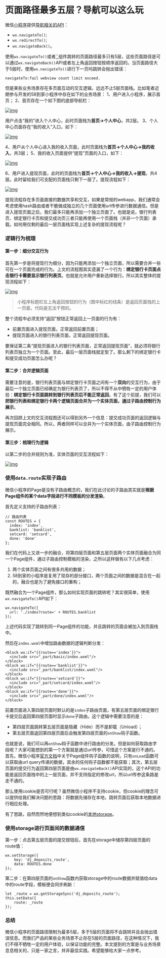 # 页面路径最多五层？导航可以这么玩

微信[小程序](http://www.wxapp-union.com/)提供[导航相关的API](https://mp.weixin.qq.com/debug/wxadoc/dev/api/ui-navigate.html?t=20161122)：

- `wx.navigateTo()`;
- `wx.redirectTo()`;
- `wx.navigateBack()`。

使用`wx.navigateTo()`或者[``](https://mp.weixin.qq.com/debug/wxadoc/dev/component/navigator.html?t=20161122)组件跳转的页面路径最多只有5层，这些页面路径是可以通过`wx.navigateBack()`API或者左上角返回按钮按顺序返回的。当页面路径大于5层时，使用`wx.navigateTo()`进行下一页吗跳转会抛出错误：

```
navigateTo:fail webview count limit exceed.
```

但是某些业务场景存在多页面互动的交互逻辑，远远不止5层页面栈。比如笔者近期参与开发的58到家小程序中存在如下的业务场景：
1、用户进入小程序，展示首页；
2、首页存在一个如下图的底部导航栏：

[![img](assets/000710bnnp92zfuejtdidu.png)](http://www.wxapp-union.com/data/attachment/portal/201612/20/000710bnnp92zfuejtdidu.png)

用户点击“我的”进入个人中心，此时页面栈为**首页->个人中心**，共2层。
3、个人中心页面存在“我的收入”入口，如下：

[![img](assets/000710sf8ahssxavukekop.png)](http://www.wxapp-union.com/data/attachment/portal/201612/20/000710sf8ahssxavukekop.png)

4、用户从个人中心进入我的收入页面，此时页面栈为**首页->个人中心->我的收入**，共3层；
5、我的收入页面提供“提现”页面的入口，如下：

[![img](assets/000711dc8qsa3cot1a22bs.png)](http://www.wxapp-union.com/data/attachment/portal/201612/20/000711dc8qsa3cot1a22bs.png)

6、用户进入提现页面，此时的页面栈为**首页->个人中心->我的收入->提现**，共4层。此时留给我们可支配的页面栈只剩下一层了。提现流程如下：

[![img](assets/000711nhxzqhizoyxiuyrm.png)](http://www.wxapp-union.com/data/attachment/portal/201612/20/000711nhxzqhizoyxiuyrm.png)

提现流程存在多页面直接的数据共享和交互，如果是常规的webapp，我们通常会考虑使用hash路由或者干脆做成独立的几个页面使用url传参进行数据通信。但是进入提现页面之后，我们最多只能再添加一个独立页面了。也就是说，银行列表页、绑定银行卡页和提交成功页三者只能再使用一个页面栈（并非一个页面）承载。如何用仅剩的最后一层页面栈实现上述复杂的提现流程呢？

### 逻辑行为梳理

#### 第一步：细分交互行为

首先第一步是将提现行为细分，因为只能再添加一个独立页面，所以需要合并一些可在一个页面完成的行为。上文的流程图其实遗漏了一个行为：**绑定银行卡页面点击银行卡需要显示银行列表页**。也就是允许用户重新选择银行。所以其实整体的提现流程如下：

[![img](assets/000711ifpv4qfee97iv5h4.png)](http://www.wxapp-union.com/data/attachment/portal/201612/20/000711ifpv4qfee97iv5h4.png)

> 小程序标题栏左上角返回按钮的行为（图中标红的线条）是返回页面栈的上一页面，代码是无法干预的。

整个流程中必须支持“返回”按钮正常返回上一页面的行为有：

- 前置页面进入提现页面，正常返回前置页面；
- 提现页面进入的银行列表页面，正常返回提现页面。

要保证第二条“提现页面进入的银行列表页面，正常返回提现页面”，就必须将银行列表页独立为一个页面。至此，最后一层页面栈就定型了。那么剩下的绑定银行卡和提交成功页面怎么办呢？

#### 第二步：合并逻辑页面

需要注意的是，银行列表页面与绑定银行卡页面之间有一个**双向**的交互行为，由于最后一个独立页面已经确定为银行列表页了，所以不得不从中牺牲一定的用户体验：**绑定银行卡页面跳转到银行列表页后不能正常返回**。有了这个前提，我们可以**把银行列表和绑定银行卡两个逻辑页面合并为一个实体页面，通过子路由控制行为展示**。

再次回顾上文的交互流程图还可以得到另外一个信息：提交成功页面的返回逻辑与提现页面完全相同。所以，两者同样可以合并为一个实体页面，由子路由控制行为展示。

#### 第三步：梳理行为逻辑

以第二步的合并规则为准，实体页面的交互流程如下：

[![img](assets/000712v0crcaeesz7xzh5b.png)](http://www.wxapp-union.com/data/attachment/portal/201612/20/000712v0crcaeesz7xzh5b.png)

### 使用`data.route`实现子路由

微信小程序的Page是没有子路由概念的，我们在此讨论的子路由其实就是**根据Page组件的某个data字段进行不同模板的分发渲染**。

首先定义支持的子路由列表：

```
// 路由列表
const ROUTES = {
  index: 'index',
  banklist: 'banklist',
  setcard: 'setcard',
  done: 'done'
};
```

我们在代码上又进一步的融合，将第四层页面和第五层页面两个实体页面融合为同一个Page组件，通过子路由控制模板的渲染，之所以这样做有以下几点考虑：

1. 两个实体页面之间有很多共用的数据；
2. 58到家的小程序是复用了现存的部分接口，两个页面之间的数据是混合在一起的，融合也是为了避免接口的重构；

既然融合为一个Page组件，那么如何实现页面的跳转呢？其实很简单，使用`wx.navigateTo()`API如下：

```
wx.navigateTo({
  url: './index?route=' + ROUTES.banklist
});
```

上述代码实现了跳转到同一Page组件的功能，并且跳转的页面会被加入到页面栈中。

然后在`index.wxml`中增加路由数据的逻辑判断分发：

```
<block wx:if="{{route=='index'}}">
  <include src="_part/basic/index.wxml"/>
</block>
<block wx:if="{{route=='banklist'}}">
  <include src="_part/banklist/index.wxml"/>
</block>
<block wx:if="{{route=='setcard'}}">
  <include src="_part/setcard/index.wxml"/>
</block>
<block wx:if="{{route=='done'}}">
  <include src="_part/done/index.wxml"/>
</block>
```

前置页面进入第四层页面时默认的是`index`子路由页面，有第五层页面的绑定银行卡提交后返回第四层页面时显示`done`子路由。这个逻辑中需要注意的是：

- 第四层页面跳转第五层页面是隐藏（Hide）而不是卸载（Unload）；
- 第五层页面返回第四层页面后会触发第四层页面的`onShow`钩子函数。

也就是说，我们可以再`onShow`钩子函数中进行路由的分发。但是如何获取路由字段呢？大家可能想到的第一个方案就是通过url传参，可惜这个方案是行不通的。首先，微信小程序[官方文档](https://mp.weixin.qq.com/debug/wxadoc/dev/framework/app-service/page.html?t=20161122)中关于Page组件钩子函数的说明，只有`onLoad`函数可以获取由url query传递的数据，其余的任何钩子函数都不能获取；其次，第五层页面的提交行为返回第四层页面是由`wx.navigateBack()`API实现的，这个API的功能是返回页面栈中的上一层页面，并不支持指定的修改url，所以url传参这条路是走不通的。

那么使用cookie是否可行呢？虽然微信小程序不支持cookie，但cookie的理念可以提供给我们解决问题的思路：将数据先储存在本地，跳转页面后获取本地数据进行相应处理。

有了思路，自然而然地便想到类似cookie的[本地storage](https://mp.weixin.qq.com/debug/wxadoc/dev/api/data.html#wxsetstoragesynckeyvalue)。

### 使用storage进行页面间的数据通信

第一步：点击第五层页面的提交按钮后，首先在storage中储存第四层页面的route值：

```
wx.setStorage({
    key: 'dj_deposits_route',
    data: ROUTES.done
});
```

第二步：在第四层页面的`onShow`函数内获取storage中的route数据并赋值给data中的route字段，模板便会同步刷新：

```
let _route = wx.getStorageSync('dj_deposits_route');
this.setData({
    route: _route
});
```

### 总结

微信小程序的页面路径限制为最多5层，多于5层的页面将不会跳转并且会抛出错误信息。而我们产品的某些业务场景不止存在5层的页面路径，在这种情况下，我们不得不牺牲一定的用户体验，以保证功能的完整。本文提到的方案是与业务场景息息相关的，只是一家之言，并非最佳实践。希望能够给大家一点参考。